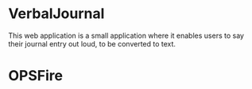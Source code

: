 # VerbalJournal

This web application is a small application where it enables users to say their journal entry out loud, to be converted to text. 
# OPSFire
